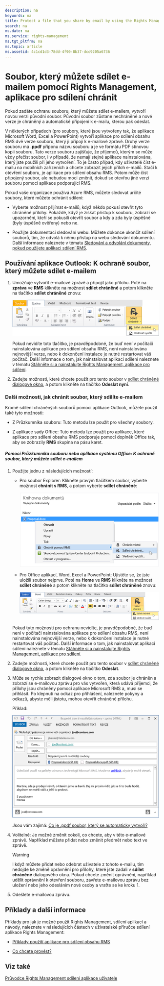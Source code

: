 ```yaml
---
description: na
keywords: na
title: Protect a file that you share by email by using the Rights Management sharing application
search: na
ms.date: na
ms.service: rights-management
ms.tgt_pltfrm: na
ms.topic: article
ms.assetid: 4c1cd1d3-78dd-4f90-8b37-dcc9205a6736
---
```

# Soubor, kter&#253; můžete sd&#237;let e-mailem pomoc&#237; Rights Management, aplikace pro sd&#237;len&#237; chr&#225;nit
Pokud zadáte ochranu souboru, který můžete sdílet e-mailem, vytvoří novou verzi původní soubor. Původní soubor zůstane nechráněné a nové verze je chráněný a automatické připojení k e-mailu, kterou pak odeslat.

V některých případech (pro soubory, které jsou vytvořeny tak, že aplikace Microsoft Word, Excel a PowerPoint) vytvoří aplikace pro sdílení obsahu RMS dvě verze souboru, který ji připojí k e-mailové zprávě. Druhý verze souboru má **.ppdf** příponu názvu souboru a je ve formátu PDF stínovou kopii souboru. Tato verze souboru zajišťuje, že příjemců, kterým se může vždy přečíst soubor, i v případě, že nemají stejné aplikace nainstalována, který jste použili při jeho vytvoření. To je často případ, kdy uživatelé číst e-mailu na mobilních zařízeních a chcete zobrazit jejich příloh e-mailů. Stačí k otevření souboru, je aplikace pro sdílení obsahu RMS. Potom může číst připojený soubor, ale nebudou moci změnit, dokud se otevřou jiné verzi souboru pomocí aplikace podporující RMS.

Pokud vaše organizace používá Azure RMS, můžete sledovat určité soubory, které můžete ochránit sdílení:

-   Vyberte možnost přijímat e-mailů, když někdo pokusí otevřít tyto chráněné přílohy. Pokaždé, když je získat přístup k souboru, zobrazí se upozornění, kteří se pokusili otevřít soubor a kdy a zda byly úspěšné (byly úspěšně ověřeny) nebo ne.

-   Použijte dokumentaci sledování webu. Můžete dokonce ukončit sdílení souborů, tím, že odvolá k němu přístup na webu sledování dokumentu. Další informace naleznete v tématu [Sledování a odvolání dokumenty, pokud použijete aplikaci sdílení RMS](../Topic/Track_and_revoke_your_documents_when_you_use_the_RMS_sharing_application.md).

## Používání aplikace Outlook: K ochraně soubor, který můžete sdílet e-mailem

1.  Umožňuje vytvořit e-mailové zprávě a připojit jako přílohu. Poté na **zpráva** ve **RMS** klikněte na možnost **sdílet chráněné** a potom klikněte na tlačítko **sdílet chráněné** znovu:

    ![](../Image/ADRMS_MSRMSApp_SP_OutlookToolbar.png)

    Pokud nevidíte toto tlačítko, je pravděpodobné, že buď není v počítači nainstalována aplikace pro sdílení obsahu RMS, není nainstalována nejnovější verze, nebo k dokončení instalace je nutné restartovat váš počítač. Další informace o tom, jak nainstalovat aplikaci sdílení naleznete v tématu [Stáhněte si a nainstalujte Rights Management, aplikace pro sdílení](../Topic/Download_and_install_the_Rights_Management_sharing_application.md).

2.  Zadejte možnosti, které chcete použít pro tento soubor v [sdílet chráněné dialogové okno](http://technet.microsoft.com/library/dn574738.aspx), a potom klikněte na tlačítko **Odeslat nyní**.

### Další možnosti, jak chránit soubor, který sdílíte e-mailem
Kromě sdílení chráněných souborů pomocí aplikace Outlook, můžete použít také tyto možnosti:

-   Z Průzkumníka souboru: Tuto metodu lze použít pro všechny soubory.

-   Z aplikace sady Office: Tuto metodu lze použít pro aplikace, které aplikace pro sdílení obsahu RMS podporuje pomocí doplněk Office tak, aby se zobrazily **RMS** skupina na pásu karet.

##### Pomocí Průzkumníka souboru nebo aplikace systému Office: K ochraně soubor, který můžete sdílet e-mailem

1.  Použijte jednu z následujících možností:

    -   Pro soubor Explorer: Klikněte pravým tlačítkem soubor, vyberte možnost **chránit s RMS**, a potom vyberte **sdílet chráněné**:

        ![](../Image/ADRMS_MSRMSApp_ShareProtectedMenu.png)

    -   Pro Office aplikací, Word, Excel a PowerPoint: Ujistěte se, že jste uložili soubor nejprve. Poté na **Home** ve **RMS** klikněte na možnost **sdílet chráněné** a potom klikněte na tlačítko **sdílet chráněné** znovu:

        ![](../Image/ADRMS_MSRMSApp_SP_OfficeToolbar.png)

    Pokud tyto možnosti pro ochranu nevidíte, je pravděpodobné, že buď není v počítači nainstalována aplikace pro sdílení obsahu RMS, není nainstalována nejnovější verze, nebo k dokončení instalace je nutné restartovat váš počítač. Další informace o tom, jak nainstalovat aplikaci sdílení naleznete v tématu [Stáhněte si a nainstalujte Rights Management, aplikace pro sdílení](../Topic/Download_and_install_the_Rights_Management_sharing_application.md).

2.  Zadejte možnosti, které chcete použít pro tento soubor v [sdílet chráněné dialogové okno](http://technet.microsoft.com/library/dn574738.aspx), a potom klikněte na tlačítko **Odeslat**.

3.  Může se rychle zobrazit dialogové okno o tom, zda soubor je chráněn a zobrazí se e-mailovou zprávu pro vás vytvořen, která udává příjemci, že přílohy jsou chráněny pomocí aplikace Microsoft RMS a, musí se přihlásit. Po klepnutí na odkaz pro přihlášení, naleznete pokyny a odkazů, abyste měli jistotu, mohou otevřít chráněné přílohu.

    Příklad:

    ![](../Image/ADRMS_MSRMSApp_EmailMessage.PNG)

    Jsou vám zajímá: [Co je .ppdf soubor, který se automaticky vytvoří?](../Topic/Dialog_box_options_for_the_Rights_Management_sharing_application.md#BKMK_PPDF)

4.  Volitelné: Je možné změnit cokoli, co chcete, aby v této e-mailové zprávě. Například můžete přidat nebo změnit předmět nebo text ve zprávě.

    > [!WARNING]
    > I když můžete přidat nebo odebrat uživatele z tohoto e-mailu, tím nedojde ke změně oprávnění pro přílohy, které jste zadali v **sdílet chráněné** dialogového okna. Pokud chcete změnit oprávnění, například udělit oprávnění k otevření souboru, zavřete e-mailovou zprávu bez uložení nebo jeho odesláním nové osoby a vraťte se ke kroku 1.

5.  Odešlete e-mailovou zprávu.

## Příklady a další informace
Příklady pro jak je možné použít Rights Management, sdílení aplikací a návody, naleznete v následujících částech v uživatelské příručce sdílení aplikace Rights Management:

-   [Příklady použití aplikace pro sdílení obsahu RMS](../Topic/Rights_Management_sharing_application_user_guide.md#BKMK_SharingExamples)

-   [Co chcete provést?](../Topic/Rights_Management_sharing_application_user_guide.md#BKMK_SharingInstructions)

## Viz také
[Průvodce Rights Management sdílení aplikace uživatele](../Topic/Rights_Management_sharing_application_user_guide.md)

